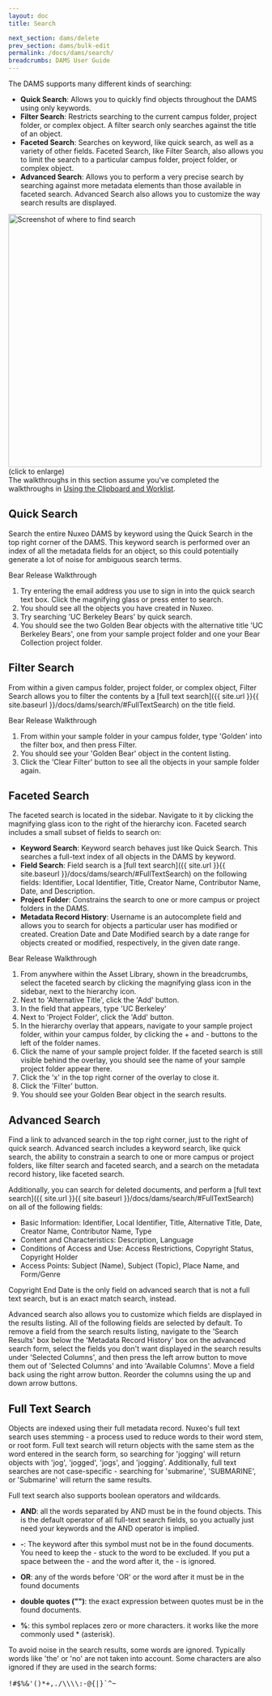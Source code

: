 ```yaml
---
layout: doc
title: Search

next_section: dams/delete
prev_section: dams/bulk-edit
permalink: /docs/dams/search/
breadcrumbs: DAMS User Guide
---
```


The DAMS supports many different kinds of searching: 

- **Quick Search**: Allows you to quickly find objects throughout the DAMS using only keywords. 
- **Filter Search**: Restricts searching to the current campus folder, project folder, or complex object. A filter search only searches against the title of an object. 
- **Faceted Search**: Searches on keyword, like quick search, as well as a variety of other fields. Faceted Search, like Filter Search, also allows you to limit the search to a particular campus folder, project folder, or complex object. 
- **Advanced Search**: Allows you to perform a very precise search by searching against more metadata elements than those available in faceted search. Advanced Search also allows you to customize the way search results are displayed. 

<a class="img-popup" href="{{ site.url }}{{ site.baseurl }}/images/search.png">
  <img src="{{ site.url }}{{ site.baseurl }}/images/search.png" alt="Screenshot of where to find search" style="width: 500px">
</a>
<br>(click to enlarge)

<div class="note">The walkthroughs in this section assume you've completed the walkthroughs in <a class="notelink" href="{{ site.url }}{{ site.baseurl }}/docs/dams/clipboard/">Using the Clipboard and Worklist</a>. </div>

## Quick Search

Search the entire Nuxeo DAMS by keyword using the Quick Search in the top right corner of the DAMS. This keyword search is performed over an index of all the metadata fields for an object, so this could potentially generate a lot of noise for ambiguous search terms. 

<div class="walkthrough new">Bear Release Walkthrough</div>

1. Try entering the email address you use to sign in into the quick search text box. Click the magnifying glass or press enter to search. 
2. You should see all the objects you have created in Nuxeo. 
3. Try searching 'UC Berkeley Bears' by quick search. 
4. You should see the two Golden Bear objects with the alternative title 'UC Berkeley Bears', one from your sample project folder and one your Bear Collection project folder. 

## Filter Search

From within a given campus folder, project folder, or complex object, Filter Search allows you to filter the contents by a [full text search]({{ site.url }}{{ site.baseurl }}/docs/dams/search/#FullTextSearch) on the title field. 

<div class="walkthrough new">Bear Release Walkthrough</div>

1. From within your sample folder in your campus folder, type 'Golden' into the filter box, and then press Filter. 
2. You should see your 'Golden Bear' object in the content listing. 
3. Click the 'Clear Filter' button to see all the objects in your sample folder again. 

## Faceted Search

The faceted search is located in the sidebar. Navigate to it by clicking the magnifying glass icon to the right of the hierarchy icon. Faceted search includes a small subset of fields to search on: 

- **Keyword Search**: Keyword search behaves just like Quick Search. This searches a full-text index of all objects in the DAMS by keyword. 
- **Field Search**: Field search is a [full text search]({{ site.url }}{{ site.baseurl }}/docs/dams/search/#FullTextSearch) on the following fields: Identifier, Local Identifier, Title, Creator Name, Contributor Name, Date, and Description. 
- **Project Folder**: Constrains the search to one or more campus or project folders in the DAMS. 
- **Metadata Record History**: Username is an autocomplete field and allows you to search for objects a particular user has modified or created. Creation Date and Date Modified search by a date range for objects created or modified, respectively, in the given date range. 

<div class="walkthrough new">Bear Release Walkthrough</div>

1. From anywhere within the Asset Library, shown in the breadcrumbs, select the faceted search by clicking the magnifying glass icon in the sidebar, next to the hierarchy icon. 
2. Next to 'Alternative Title', click the 'Add' button. 
3. In the field that appears, type 'UC Berkeley'
4. Next to 'Project Folder', click the 'Add' button. 
5. In the hierarchy overlay that appears, navigate to your sample project folder, within your campus folder, by clicking the + and - buttons to the left of the folder names. 
6. Click the name of your sample project folder. If the faceted search is still visible behind the overlay, you should see the name of your sample project folder appear there. 
7. Click the 'x' in the top right corner of the overlay to close it. 
8. Click the 'Filter' button. 
9. You should see your Golden Bear object in the search results. 

## Advanced Search

Find a link to advanced search in the top right corner, just to the right of quick search. Advanced search includes a keyword search, like quick search, the ability to constrain a search to one or more campus or project folders, like filter search and faceted search, and a search on the metadata record history, like faceted search. 

Additionally, you can search for deleted documents, and perform a [full text search]({{ site.url }}{{ site.baseurl }}/docs/dams/search/#FullTextSearch) on all of the following fields: 

* Basic Information: Identifier, Local Identifier, Title, Alternative Title, Date, Creator Name, Contributor Name, Type
* Content and Characteristics: Description, Language
* Conditions of Access and Use: Access Restrictions, Copyright Status, Copyright Holder
* Access Points: Subject (Name), Subject (Topic), Place Name, and Form/Genre 

Copyright End Date is the only field on advanced search that is not a full text search, but is an exact match search, instead. 

Advanced search also allows you to customize which fields are displayed in the results listing. All of the following fields are selected by default. To remove a field from the search results listing, navigate to the 'Search Results' box below the 'Metadata Record History' box on the advanced search form, select the fields you don't want displayed in the search results under 'Selected Columns', and then press the left arrow button to move them out of 'Selected Columns' and into 'Available Columns'. Move a field back using the right arrow button. Reorder the columns using the up and down arrow buttons. 

<h2><a id="FullTextSearch" style="color: black">Full Text Search</a></h2>

Objects are indexed using their full metadata record. Nuxeo's full text search uses stemming - a process used to reduce words to their word stem, or root form. Full text search will return objects with the same stem as the word entered in the search form, so searching for 'jogging' will return objects with 'jog', 'jogged', 'jogs', and 'jogging'. Additionally, full text searches are not case-specific - searching for 'submarine', 'SUBMARINE', or 'Submarine' will return the same results. 

Full text search also supports boolean operators and wildcards. 

* **AND**: all the words separated by AND must be in the found objects. This is the default operator of all full-text search fields, so you actually just need your keywords and the AND operator is implied. 

* **-**: The keyword after this symbol must not be in the found documents. You need to keep the - stuck to the word to be excluded. If you put a space between the - and the word after it, the - is ignored. 

* **OR**: any of the words before 'OR' or the word after it must be in the found documents

* **double quotes ("")**: the exact expression between quotes must be in the found documents. 

* **%**: this symbol replaces zero or more characters. it works like the more commonly used * (asterisk). 

To avoid noise in the search results, some words are ignored. Typically words like 'the' or 'no' are not taken into account. Some characters are also ignored if they are used in the search forms: 

<div class="example" style="font-size: 16px;">
  <pre><code>!#$%&'()*+,./\\\\:-@{|}`^~</code></pre>
</div>